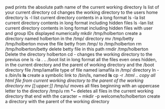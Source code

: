 pwd prints the absolute path name of the current working directory
ls list of your current directory
cd changes the working directory to the users home directory
ls -l list current directory contents in a long format
ls -la list current directory contents in long format including hidden files
ls -lan list current directory contents in long format including hidden files with user and group IDs displayed numerically
mkdir /tmp/holberton create a directory named holberton in the /tmp/ directory
mv /tmp/betty /tmp/holberton move the file betty from /tmp/ to /tmp/holberton
rm /tmp/holberton/betty delete betty file in this path
rmdir /tmp/holberton Delete the directory holberton 
cd - changes the working directory to the previus one
ls -la . .. /boot list in long format all the files even ones hidden, in the current directory and the parent of working directory and the /boot directory
file /tmp/iamafile type of file named iamafila in /tmp/ directory
ln -s /bin/ls __ls__ create a symbolic link to /bin/ls, named __ls__
cp -r *.html  .. copy all html file from current working directory to the parent of the working directory
mv [[:upper:]]* /tmp/u/ moves all files beginning with an uppercase letter to the directory /tmp/u
rm *~ deletes all files in the current working directory that end with the caracter ~
mkdir -p welcome/to/holberton create a directory with the parent of the working directory
